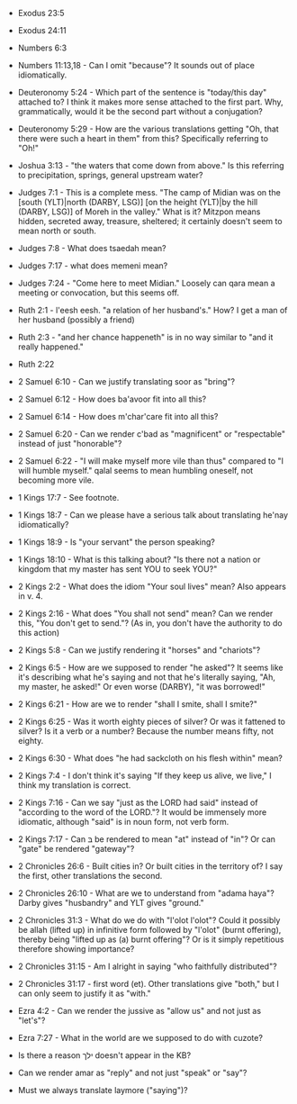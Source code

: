 - Exodus 23:5
- Exodus 24:11
- Numbers 6:3
- Numbers 11:13,18 - Can I omit "because"? It sounds out of place idiomatically.
- Deuteronomy 5:24 - Which part of the sentence is "today/this day" attached to? I think it makes more sense attached to the first part. Why, grammatically, would it be the second part without a conjugation?
- Deuteronomy 5:29 - How are the various translations getting "Oh, that there were such a heart in them" from this? Specifically referring to "Oh!"
- Joshua 3:13 - "the waters that come down from above." Is this referring to precipitation, springs, general upstream water?
- Judges 7:1 - This is a complete mess. "The camp of Midian was on the [south (YLT)|north (DARBY, LSG)] [on the height (YLT)|by the hill (DARBY, LSG)] of Moreh in the valley." What is it? Mitzpon means hidden, secreted away, treasure, sheltered; it certainly doesn't seem to mean north or south.
- Judges 7:8 - What does tsaedah mean?
- Judges 7:17 - what does memeni mean?
- Judges 7:24 - "Come here to meet Midian." Loosely can qara mean a meeting or convocation, but this seems off.
- Ruth 2:1 - l'eesh eesh. "a relation of her husband's." How? I get a man of her husband (possibly a friend)
- Ruth 2:3 - "and her chance happeneth" is in no way similar to "and it really happened."
- Ruth 2:22
- 2 Samuel 6:10 - Can we justify translating soor as "bring"?
- 2 Samuel 6:12 - How does ba'avoor fit into all this?
- 2 Samuel 6:14 - How does m'char'care fit into all this?
- 2 Samuel 6:20 - Can we render c'bad as "magnificent" or "respectable" instead of just "honorable"?
- 2 Samuel 6:22 - "I will make myself more vile than thus" compared to "I will humble myself." qalal seems to mean humbling oneself, not becoming more vile.
- 1 Kings 17:7 - See footnote.
- 1 Kings 18:7 - Can we please have a serious talk about translating he'nay idiomatically?
- 1 Kings 18:9 - Is "your servant" the person speaking?
- 1 Kings 18:10 - What is this talking about? "Is there not a nation or kingdom that my master has sent YOU to seek YOU?"
- 2 Kings 2:2 - What does the idiom "Your soul lives" mean? Also appears in v. 4.
- 2 Kings 2:16 - What does "You shall not send" mean? Can we render this, "You don't get to send."? (As in, you don't have the authority to do this action)
- 2 Kings 5:8 - Can we justify rendering it "horses" and "chariots"?
- 2 Kings 6:5 - How are we supposed to render "he asked"? It seems like it's describing what he's saying and not that he's literally saying, "Ah, my master, he asked!" Or even worse (DARBY), "it was borrowed!"
- 2 Kings 6:21 - How are we to render "shall I smite, shall I smite?"
- 2 Kings 6:25 - Was it worth eighty pieces of silver? Or was it fattened to silver? Is it a verb or a number? Because the number means fifty, not eighty.
- 2 Kings 6:30 - What does "he had sackcloth on his flesh within" mean?
- 2 Kings 7:4 - I don't think it's saying "If they keep us alive, we live," I think my translation is correct.
- 2 Kings 7:16 - Can we say "just as the LORD had said" instead of "according to the word of the LORD."? It would be immensely more idiomatic, although "said" is in noun form, not verb form.
- 2 Kings 7:17 - Can בּ be rendered to mean "at" instead of "in"? Or can "gate" be rendered "gateway"?
- 2 Chronicles 26:6 - Built cities in? Or built cities in the territory of? I say the first, other translations the second.
- 2 Chronicles 26:10 - What are we to understand from "adama haya"? Darby gives "husbandry" and YLT gives "ground."
- 2 Chronicles 31:3 - What do we do with "l'olot l'olot"? Could it possibly be allah (lifted up) in infinitive form followed by "l'olot" (burnt offering), thereby being "lifted up as (a) burnt offering"? Or is it simply repetitious therefore showing importance?
- 2 Chronicles 31:15 - Am I alright in saying "who faithfully distributed"?
- 2 Chronicles 31:17 - first word (et). Other translations give "both," but I can only seem to justify it as "with."
- Ezra 4:2 - Can we render the jussive as "allow us" and not just as "let's"?
- Ezra 7:27 - What in the world are we supposed to do with cuzote?

- Is there a reason ילך doesn't appear in the KB?
- Can we render amar as "reply" and not just "speak" or "say"?
- Must we always translate laymore ("saying")?
